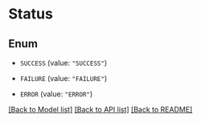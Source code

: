 # Status

## Enum


* `SUCCESS` (value: `"SUCCESS"`)

* `FAILURE` (value: `"FAILURE"`)

* `ERROR` (value: `"ERROR"`)


[[Back to Model list]](../README.md#documentation-for-models) [[Back to API list]](../README.md#documentation-for-api-endpoints) [[Back to README]](../README.md)



